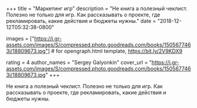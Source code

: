 
+++
title = "Маркетинг игр"
description = "Не книга а полезный чеклист. Полезно не только для игр. Как рассказывать о проекте, где рекламировать, какие действия и бюджеты нужны."
date = "2018-12-12T05:32:38-0800"

images = ["https://i.gr-assets.com/images/S/compressed.photo.goodreads.com/books/1505677463i/18809673.jpg"]  # for opengraph.html template, https://bit.ly/2V9KDX9

rating = 4
author_names = "Sergey Galyonkin"
cover_url = "https://i.gr-assets.com/images/S/compressed.photo.goodreads.com/books/1505677463i/18809673.jpg"
+++

Не книга а полезный чеклист. Полезно не только для игр. Как рассказывать о проекте, где рекламировать, какие действия и бюджеты нужны.
